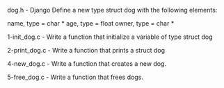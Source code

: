 dog.h - Django Define a new type struct dog with the following elements:

name, type = char * age, type = float owner, type = char *

1-init_dog.c - Write a function that initialize a variable of type struct dog

2-print_dog.c - Write a function that prints a struct dog

4-new_dog.c - Write a function that creates a new dog.

5-free_dog.c - Write a function that frees dogs.
